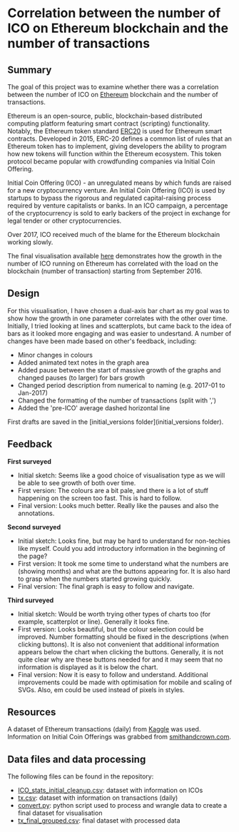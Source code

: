 # Correlation between the number of ICO on Ethereum blockchain and the number of transactions

## Summary

The goal of this project was to examine whether there was a correlation between the number of ICO on [Ethereum](https://ethereum.org/) blockchain and the number of transactions. 

Ethereum is an open-source, public, blockchain-based distributed computing platform featuring smart contract (scripting) functionality. Notably, the Ethereum token standard [ERC20](https://en.wikipedia.org/wiki/ERC20) is used for Ethereum smart contracts. Developed in 2015, ERC-20 defines a common list of rules that an Ethereum token has to implement, giving developers the ability to program how new tokens will function within the Ethereum ecosystem. This token protocol became popular with crowdfunding companies via Initial Coin Offering.

Initial Coin Offering (ICO) - an unregulated means by which funds are raised for a new cryptocurrency venture. An Initial Coin Offering (ICO) is used by startups to bypass the rigorous and regulated capital-raising process required by venture capitalists or banks. In an ICO campaign, a percentage of the cryptocurrency is sold to early backers of the project in exchange for legal tender or other cryptocurrencies. 

Over 2017, ICO received much of the blame for the Ethereum blockchain working slowly. 

The final visualisation available [here](https://illi4.github.io/Eth_ICO/) demonstrates how the growth in the number of ICO running on Ethereum has correlated with the load on the blockchain (number of transaction) starting from September 2016.
 
 ## Design 
 
For this visualisation, I have chosen a dual-axis bar chart as my goal was to show how the growth in one parameter correlates with the other over time. Initially, I tried looking at lines and scatterplots, but came back to the idea of bars as it looked more engaging and was easier to undesrtand. A number of changes have been made based on other's feedback, including: 

- Minor changes in colours
- Added animated text notes in the graph area 
- Added pause between the start of massive growth of the graphs and changed pauses (to larger) for bars growth 
- Changed period description from numerical to naming (e.g. 2017-01 to Jan-2017)
- Changed the formatting of the number of transactions (split with ',') 
- Added the 'pre-ICO' average dashed horizontal line     

First drafts are saved in the [initial_versions folder](initial_versions folder).
 
## Feedback 

**First surveyed**
- Initial sketch: Seems like a good choice of visualisation type as we will be able to see growth of both over time. 
- First version: The colours are a bit pale, and there is a lot of stuff happening on the screen too fast. This is hard to follow.
- Final version: Looks much better. Really like the pauses and also the annotations. 

**Second surveyed**
- Initial sketch: Looks fine, but may be hard to understand for non-techies like myself. Could you add introductory information in the beginning of the page? 
- First version: It took me some time to understand what the numbers are (showing months) and what are the buttons appearing for. It is also hard to grasp when the numbers started growing quickly. 
- Final version: The final graph is easy to follow and navigate. 

**Third surveyed**
- Initial sketch: Would be worth trying other types of charts too (for example, scatterplot or line). Generally it looks fine. 
- First version: Looks beautiful, but the colour selection could be improved. Number formatting should be fixed in the descriptions (when clicking buttons). It is also not convenient that additional information appears below the chart when clicking the buttons. Generally, it is not quite clear why are these buttons needed for and it may seem that no information is displayed as it is below the chart. 
- Final version: Now it is easy to follow and understand. Additional improvements could be made with optimisation for mobile and scaling of SVGs. Also, em could be used instead of pixels in styles. 
 
## Resources

A dataset of Ethereum transactions (daily) from [Kaggle](https://www.kaggle.com/kingburrito666/ethereum-historical-data) was used. 
Information on Initial Coin Offerings was grabbed from [smithandcrown.com](https://www.smithandcrown.com/icos/#recent_completed).   
 
## Data files and data processing
The following files can be found in the repository: 
- [ICO_stats_initial_cleanup.csv](data_preparation/ICO_stats_initial_cleanup.csv): dataset with information on ICOs
- [tx.csv](data_preparation/tx.csv): dataset with information on transactions (daily)
- [convert.py](data_preparation/convert.py): python script used to process and wrangle data to create a final dataset for visualisation
- [tx_final_grouped.csv](data_preparation/tx_final_grouped.csv): final dataset with processed data
